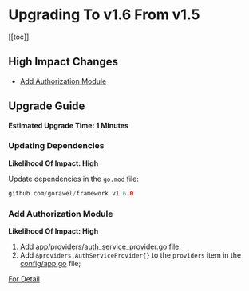 # Upgrading To v1.6 From v1.5

[[toc]]

## High Impact Changes

- [Add Authorization Module](#Add-Authorization-Module)

## Upgrade Guide

**Estimated Upgrade Time: 1 Minutes**

### Updating Dependencies

**Likelihood Of Impact: High**

Update dependencies in the `go.mod` file:

```go
github.com/goravel/framework v1.6.0
```

### Add Authorization Module

**Likelihood Of Impact: High**

1. Add [app/providers/auth_service_provider.go](https://github.com/goravel/goravel/blob/v1.6.0/app/providers/auth_service_provider.go) file;
3. Add `&providers.AuthServiceProvider{}` to the `providers` item in the [config/app.go](https://github.com/goravel/goravel/blob/v1.6.0/config/app.go) file;

[For Detail](../digging-deeper/authorization.md)
